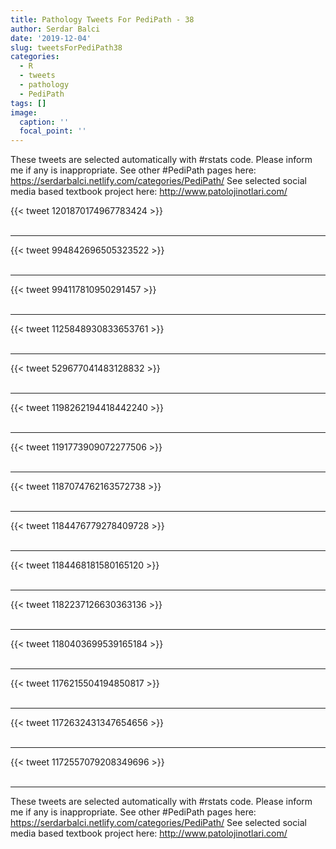 ```yaml
---
title: Pathology Tweets For PediPath - 38
author: Serdar Balci
date: '2019-12-04'
slug: tweetsForPediPath38
categories:
  - R
  - tweets
  - pathology
  - PediPath
tags: []
image:
  caption: ''
  focal_point: ''
---
```



These tweets are selected automatically with #rstats code. Please inform me if any is inappropriate.
See other #PediPath pages here: https://serdarbalci.netlify.com/categories/PediPath/ 
See selected social media based textbook project here: http://www.patolojinotlari.com/

{{< tweet 1201870174967783424 >}}
<br>
<br>
<hr>
{{< tweet 994842696505323522 >}}
<br>
<br>
<hr>
{{< tweet 994117810950291457 >}}
<br>
<br>
<hr>
{{< tweet 1125848930833653761 >}}
<br>
<br>
<hr>
{{< tweet 529677041483128832 >}}
<br>
<br>
<hr>
{{< tweet 1198262194418442240 >}}
<br>
<br>
<hr>
{{< tweet 1191773909072277506 >}}
<br>
<br>
<hr>
{{< tweet 1187074762163572738 >}}
<br>
<br>
<hr>
{{< tweet 1184476779278409728 >}}
<br>
<br>
<hr>
{{< tweet 1184468181580165120 >}}
<br>
<br>
<hr>
{{< tweet 1182237126630363136 >}}
<br>
<br>
<hr>
{{< tweet 1180403699539165184 >}}
<br>
<br>
<hr>
{{< tweet 1176215504194850817 >}}
<br>
<br>
<hr>
{{< tweet 1172632431347654656 >}}
<br>
<br>
<hr>
{{< tweet 1172557079208349696 >}}
<br>
<br>
<hr>


These tweets are selected automatically with #rstats code. Please inform me if any is inappropriate.
See other #PediPath pages here: https://serdarbalci.netlify.com/categories/PediPath/ 
See selected social media based textbook project here: http://www.patolojinotlari.com/
